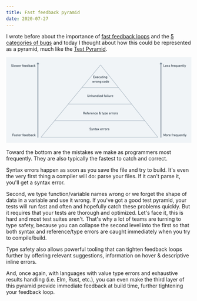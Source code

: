 ```yaml
---
title: Fast feedback pyramid
date: 2020-07-27
---
```


I wrote before about the importance of [fast feedback loops](https://atomkirk.com/2020-07-01-fast-feedback-loops/) and
the [5 categories of bugs](http://localhost:8000/2020-07-16-the-5-categories-of-bugs/) and today I thought about how
this could be represented as a pyramid, much like the [Test Pyramid](https://martinfowler.com/articles/practical-test-pyramid.html#:~:text=The%20%22Test%20Pyramid%22%20is%20a,put%20it%20into%20practice%20properly.).

![Fast feedback pyramid](pyramid.png)

Toward the bottom are the mistakes we make as programmers most frequently. They are also typically the fastest to catch
and correct.

Syntax errors happen as soon as you save the file and try to build. It's even the very first thing a compiler
will do: parse your files. If it can't parse it, you'll get a syntax error.

Second, we type function/variable names wrong or we forget the shape of data in a variable and use it wrong. If you've
got a good test pyramid, your tests will run fast and often and hopefully catch these problems quickly. But it requires
that your tests are thorough and optimized. Let's face it, this is hard and most test suites aren't. That's why a
lot of teams
are turning to type safety, because you can collapse the second level into the first so that both syntax and
reference/type errors are caught immediately when you try to compile/build.

Type safety also allows powerful tooling that can tighten feedback loops further by offering relevant suggestions, information
on hover & descriptive inline errors.

And, once again, with languages with value type errors and exhaustive results handling (i.e. Elm, Rust, etc.), you can
even make the third layer of this pyramid provide immediate feedback at build time, further tightening your feedback
loop.
